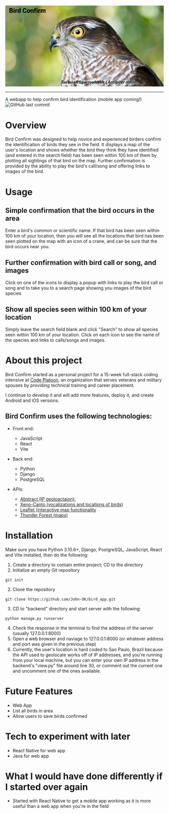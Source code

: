 ![Bird Confirm Banner](https://github.com/John-OK/bird_app/blob/master/European%20Sparrowhawk.jpg)
- - -
A webapp to help confirm bird identification (mobile app coming!)
![GitHub last commit](https://img.shields.io/github/last-commit/John-OK/bird_app?style=plastic)

# Overview

Bird Confirm was designed to help novice and experienced birders confirm the identification of birds they see in the field. It displays a map of the user's location and shows whether the bird they think they have identified (and entered in the search field) has been seen within 100 km of them by plotting all sightings of that bird on the map. Further confirmation is provided by the ability to play the bird's call/song and offering links to images of the bird.

# Usage

## Simple confirmation that the bird occurs in the area
Enter a bird's common or scientific name. If that bird has been seen within 100 km of your location, then you will see all the locations that bird has been seen plotted on the map with an icon of a crane, and can be sure that the bird occurs near you.

## Further confirmation with bird call or song, and images
Click on one of the icons to display a popup with links to play the bird call or song and to take you to a search page showing you images of the bird species

## Show all species seen within 100 km of your location
Simply leave the search field blank and click "Search" to show all species seen within 100 km of your location. Click on each icon to see the name of the species and links to calls/songs and images.

# About this project
Bird Confirm started as a personal project for a 15-week full-stack coding intensive at [Code Platoon](https://www.codeplatoon.org/), an organization that serves veterans and military spouses by providing technical training and career placement.

I continue to develop it and will add more features, deploy it, and create Android and iOS versions.

## Bird Confirm uses the following technologies:
- Front end:
   - JavaScript
   - React
   - Vite

- Back end:
   - Python
   - Django
   - PostgreSQL

- APIs:
   - [Abstract (IP geoloactaion):](https://www.abstractapi.com/api/ip-geolocation-api)
   - [Xeno-Canto (vocalizations and locations of birds)](https://www.xeno-canto.org/api/2/recordings?query=cnt:brazil)
   - [Leaflet (interactive map functionality](https://leafletjs.com/)
   - [Thunder Forest (maps)](https://www.thunderforest.com/)

# Installation
Make sure you have Python 3.10.6+, Django, PostgreSQL, JavaScript, React and Vite installed, then do the following:
1. Create a directory to contain entire project; CD to the directory
2. Initialize an empty Git repository
```
git init
```
2. Clone the repository
```
git clone https://github.com/John-OK/bird_app.git
```
3. CD to "backend" directory and start server with the following:
```
python manage.py runserver
```
4. Check the response in the terminal to find the address of the server (usually 127.0.0.1:8000)
5. Open a web browser and naviage to 127.0.0.1:8000 (or whatever address and port was given in the previous step)
6. Currently, the user's location is hard coded to Sao Paulo, Brazil because the API used to geolocate works off of IP addresses, and you're running from your local machine, but you can enter your own IP address in the backend's "view.py" file around line 30, or comment out the current one and uncomment one of the ones available.

# Future Features
- Web App
- List all birds in area
- Allow users to save birds confirmed

# Tech to experiment with later
- React Native for web app
- Java for web app

# What I would have done differently if I started over again
- Started with React Native to get a mobile app working as it is more useful than a web app when you're in the field
